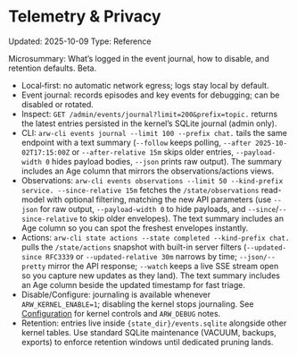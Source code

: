 # Telemetry & Privacy
Updated: 2025-10-09
Type: Reference

Microsummary: What’s logged in the event journal, how to disable, and retention defaults. Beta.

- Local‑first: no automatic network egress; logs stay local by default.
- Event journal: records episodes and key events for debugging; can be disabled or rotated.
- Inspect: `GET /admin/events/journal?limit=200&prefix=topic.` returns the latest entries persisted in the kernel’s SQLite journal (admin only).
- CLI: `arw-cli events journal --limit 100 --prefix chat.` tails the same endpoint with a text summary (`--follow` keeps polling, `--after 2025-10-02T17:15:00Z` or `--after-relative 15m` skips older entries, `--payload-width 0` hides payload bodies, `--json` prints raw output). The summary includes an Age column that mirrors the observations/actions views.
- Observations: `arw-cli events observations --limit 50 --kind-prefix service. --since-relative 15m` fetches the `/state/observations` read-model with optional filtering, matching the new API parameters (use `--json` for raw output, `--payload-width 0` to hide payloads, and `--since`/`--since-relative` to skip older envelopes). The text summary includes an Age column so you can spot the freshest envelopes instantly.
- Actions: `arw-cli state actions --state completed --kind-prefix chat.` pulls the `/state/actions` snapshot with built-in server filters (`--updated-since RFC3339` or `--updated-relative 30m` narrows by time; `--json/--pretty` mirror the API response; `--watch` keeps a live SSE stream open so you capture new updates as they land). The text summary includes an Age column beside the updated timestamp for fast triage.
- Disable/Configure: journaling is available whenever `ARW_KERNEL_ENABLE=1`; disabling the kernel stops journaling. See [Configuration](../CONFIGURATION.md) for kernel controls and `ARW_DEBUG` notes.
- Retention: entries live inside `{state_dir}/events.sqlite` alongside other kernel tables. Use standard SQLite maintenance (VACUUM, backups, exports) to enforce retention windows until dedicated pruning lands.
